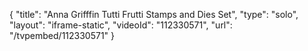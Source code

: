 {
    "title": "Anna Grifffin Tutti Frutti Stamps and Dies Set",
    "type": "solo",
    "layout": "iframe-static",
    "videoId": "112330571",
    "url": "\/tvpembed\/112330571"
}